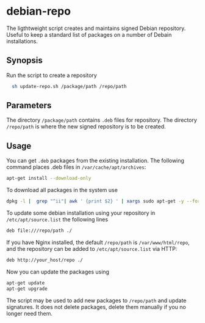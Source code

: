 # debian-repo

The ligthtweight script creates and maintains signed Debian repository.
Useful to keep a standard list of packages on a number of Debain installations.

## Synopsis

Run the script to create a repository
```sh
  sh update-repo.sh /package/path /repo/path
```

## Parameters

The directory `/package/path` contains `.deb` files for repository.
The directory `/repo/path` is where the new signed repository is to be created.

## Usage

You can get `.deb` packages from the existing installation. The following command
places .deb files in `/var/cache/apt/archives`:
  
```sh
apt-get install --download-only
```

To download all packages in the system use
```sh
dpkg -l |  grep "^ii"| awk ' {print $2} ' | xargs sudo apt-get -y --force-yes install --reinstall --download-only
```

To update some debian installation using your repository in `/etc/apt/source.list` the following lines
```sh
deb file:///repo/path ./
```
If you have Nginx installed, the default `/repo/path` is `/var/www/html/repo`, and the repository can be added
to `/etc/apt/source.list` via HTTP:
```sh
deb http://your_host/repo ./
```

Now you can update the packages using
```sh
apt-get update
apt-get upgrade
```

The script may be used to add new packages to `/repo/path` and update signatures. It does not delete packages, delete them
manually if you no longer need them.

